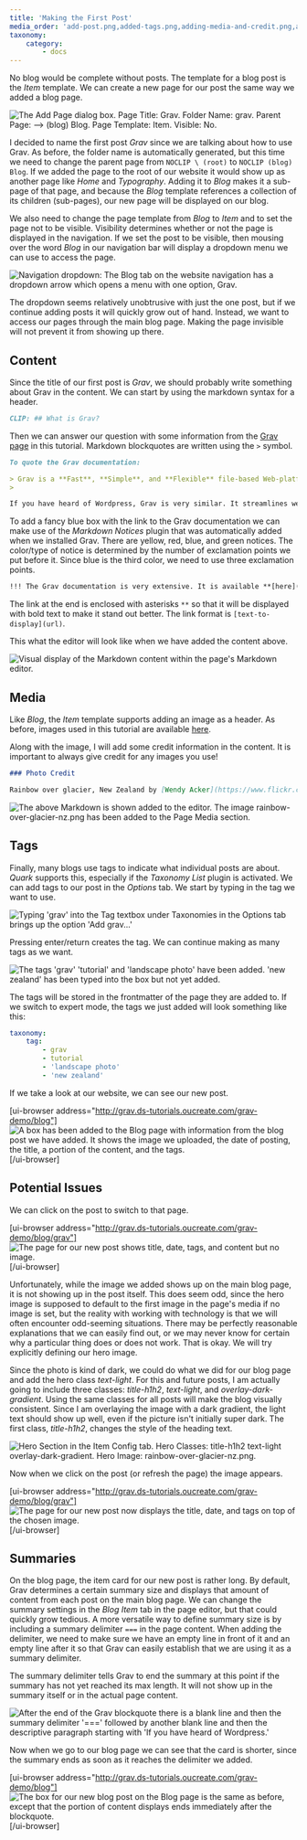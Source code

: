 ```yaml
---
title: 'Making the First Post'
media_order: 'add-post.png,added-tags.png,adding-media-and-credit.png,after-summary-delimiter.png,blog-first-post.png,first-post-image.png,first-post.png,first-tag.png,grav-content.png,navigation-dropdown.png,setting-hero-image.png,summary-delimiter.png'
taxonomy:
    category:
        - docs
---
```


No blog would be complete without posts. The template for a blog post is the _Item_ template. We can create a new page for our post the same way we added a blog page.

![The Add Page dialog box. Page Title: Grav. Folder Name: grav. Parent Page: --> (blog) Blog. Page Template: Item. Visible: No.](add-post.png)

I decided to name the first post _Grav_ since we are talking about how to use Grav. As before, the folder name is automatically generated, but this time we need to change the parent page from `NOCLIP \ (root)` to `NOCLIP (blog) Blog`. If we added the page to the root of our website it would show up as another page like _Home_ and _Typography_. Adding it to _Blog_ makes it a sub-page of that page, and because the _Blog_ template references a collection of its children (sub-pages), our new page will be displayed on our blog.

We also need to change the page template from _Blog_ to _Item_ and to set the page not to be visible. Visibility determines whether or not the page is displayed in the navigation. If we set the post to be visible, then mousing over the word _Blog_ in our navigation bar will display a dropdown menu we can use to access the page.

![Navigation dropdown: The Blog tab on the website navigation has a dropdown arrow which opens a menu with one option, Grav.](navigation-dropdown.png)

The dropdown seems relatively unobtrusive with just the one post, but if we continue adding posts it will quickly grow out of hand. Instead, we want to access our pages through the main blog page. Making the page invisible will not prevent it from showing up there.

## Content

Since the title of our first post is _Grav_, we should probably write something about Grav in the content. We can start by using the markdown syntax for a header.

```md
CLIP: ## What is Grav?

```

Then we can answer our question with some information from the [Grav page](http://grav.ds-tutorials.oucreate.com/overview/grav) in this tutorial. Markdown blockquotes are written using the `>` symbol.

```md
To quote the Grav documentation:

> Grav is a **Fast**, **Simple**, and **Flexible** file-based Web-platform.
> 

If you have heard of Wordpress, Grav is very similar. It streamlines website building, allowing users to create their own without requiring previous coding knowledge or experience.

```

To add a fancy blue box with the link to the Grav documentation we can make use of the _Markdown Notices_ plugin that was automatically added when we installed Grav. There are yellow, red, blue, and green notices. The color/type of notice is determined by the number of exclamation points we put before it. Since blue is the third color, we need to use three exclamation points.

```md
!!! The Grav documentation is very extensive. It is available **[here](https://learn.getgrav.org/16**).

```

The link at the end is enclosed with asterisks `**` so that it will be displayed with bold text to make it stand out better. The link format is `[text-to-display](url)`.

This what the editor will look like when we have added the content above.

![Visual display of the Markdown content within the page's Markdown editor.](grav-content.png)

## Media

Like _Blog_, the _Item_ template supports adding an image as a header. As before, images used in this tutorial are available [here](https://www.flickr.com/people/theodwynn/).

Along with the image, I will add some credit information in the content. It is important to always give credit for any images you use!

```md
### Photo Credit

Rainbow over glacier, New Zealand by [Wendy Acker](https://www.flickr.com/people/theodwynn/), [CC BY-NS-SA 4.0](https://www.creativecommons.org/licenses/by-nc-sa/4.0/)
```

![The above Markdown is shown added to the editor. The image rainbow-over-glacier-nz.png has been added to the Page Media section.](adding-media-and-credit.png)

## Tags

Finally, many blogs use tags to indicate what individual posts are about. _Quark_ supports this, especially if the _Taxonomy List_ plugin is activated. We can add tags to our post in the _Options_ tab. We start by typing in the tag we want to use.

![Typing 'grav' into the Tag textbox under Taxonomies in the Options tab brings up the option 'Add grav...'](first-tag.png)

Pressing enter/return creates the tag. We can continue making as many tags as we want.

![The tags 'grav' 'tutorial' and 'landscape photo' have been added. 'new zealand' has been typed into the box but not yet added.](added-tags.png)

The tags will be stored in the frontmatter of the page they are added to. If we switch to expert mode, the tags we just added will look something like this:

```yaml
taxonomy:
    tag:
        - grav
        - tutorial
        - 'landscape photo'
        - 'new zealand'
```

If we take a look at our website, we can see our new post.

[ui-browser address="http://grav.ds-tutorials.oucreate.com/grav-demo/blog"]
![A box has been added to the Blog page with information from the blog post we have added. It shows the image we uploaded, the date of posting, the title, a portion of the content, and the tags.](blog-first-post.png)
[/ui-browser]

## Potential Issues

We can click on the post to switch to that page.

[ui-browser address="http://grav.ds-tutorials.oucreate.com/grav-demo/blog/grav"]
![The page for our new post shows title, date, tags, and content but no image.](first-post.png)
[/ui-browser]

Unfortunately, while the image we added shows up on the main blog page, it is not showing up in the post itself. This does seem odd, since the hero image is supposed to default to the first image in the page's media if no image is set, but the reality with working with technology is that we will often encounter odd-seeming situations. There may be perfectly reasonable explanations that we can easily find out, or we may never know for certain why a particular thing does or does not work. That is okay. We will try explicitly defining our hero image.

Since the photo is kind of dark, we could do what we did for our blog page and add the hero class _text-light_. For this and future posts, I am actually going to include three classes: _title-h1h2_, _text-light_, and _overlay-dark-gradient_. Using the same classes for all posts will make the blog visually consistent. Since I am overlaying the image with a dark gradient, the light text should show up well, even if the picture isn't initially super dark. The first class, _title-h1h2_, changes the style of the heading text.

![Hero Section in the Item Config tab. Hero Classes: title-h1h2 text-light overlay-dark-gradient. Hero Image: rainbow-over-glacier-nz.png.](setting-hero-image.png)

Now when we click on the post (or refresh the page) the image appears.

[ui-browser address="http://grav.ds-tutorials.oucreate.com/grav-demo/blog/grav"]
![The page for our new post now displays the title, date, and tags on top of the chosen image.](first-post-image.png)
[/ui-browser]

## Summaries

On the blog page, the item card for our new post is rather long. By default, Grav determines a certain summary size and displays that amount of content from each post on the main blog page. We can change the summary settings in the _Blog Item_ tab in the page editor, but that could quickly grow tedious. A more versatile way to define summary size is by including a summary delimiter `===` in the page content. When adding the delimiter, we need to make sure we have an empty line in front of it and an empty line after it so that Grav can easily establish that we are using it as a summary delimiter.

The summary delimiter tells Grav to end the summary at this point if the summary has not yet reached its max length. It will not show up in the summary itself or in the actual page content.

![After the end of the Grav blockquote there is a blank line and then the summary delimiter '===' followed by another blank line and then the descriptive paragraph starting with 'If you have heard of Wordpress.'](summary-delimiter.png)

Now when we go to our blog page we can see that the card is shorter, since the summary ends as soon as it reaches the delimiter we added.

[ui-browser address="http://grav.ds-tutorials.oucreate.com/grav-demo/blog"]
![The box for our new blog post on the Blog page is the same as before, except that the portion of content displays ends immediately after the blockquote.](after-summary-delimiter.png)
[/ui-browser]